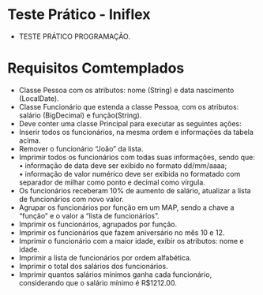 # Teste Prático - Iniflex
- TESTE PRÁTICO PROGRAMAÇÃO.

# Requisitos Comtemplados

- Classe Pessoa com os atributos: nome (String) e data nascimento (LocalDate).
- Classe Funcionário que estenda a classe Pessoa, com os atributos: salário (BigDecimal) e função(String).
- Deve conter uma classe Principal para executar as seguintes ações:
- Inserir todos os funcionários, na mesma ordem e informações da tabela acima.
- Remover o funcionário “João” da lista.
- Imprimir todos os funcionários com todas suas informações, sendo que: <br>
• informação de data deve ser exibido no formato dd/mm/aaaa; <br>
• informação de valor numérico deve ser exibida no formatado com separador de milhar como ponto e decimal como vírgula. <br>
- Os funcionários receberam 10% de aumento de salário, atualizar a lista de funcionários com novo valor.
- Agrupar os funcionários por função em um MAP, sendo a chave a “função” e o valor a “lista de funcionários”.
- Imprimir os funcionários, agrupados por função.
- Imprimir os funcionários que fazem aniversário no mês 10 e 12.
- Imprimir o funcionário com a maior idade, exibir os atributos: nome e idade.
- Imprimir a lista de funcionários por ordem alfabética.
- Imprimir o total dos salários dos funcionários.
- Imprimir quantos salários mínimos ganha cada funcionário, considerando que o salário mínimo é R$1212.00.